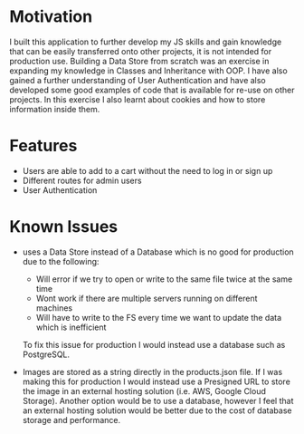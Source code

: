 
# Motivation 
I built this application to further develop my JS skills and gain knowledge that can be easily transferred onto other projects, it is not intended for production use. Building a Data Store from scratch was an exercise in expanding my knowledge in Classes and Inheritance with OOP. I have also gained a further understanding of User Authentication and have also developed some good examples of code that is available for re-use on other projects. In this exercise I also learnt about cookies and how to store information inside them. 

# Features
- Users are able to add to a cart without the need to log in or sign up
- Different routes for admin users
- User Authentication

# Known Issues
- uses a Data Store instead of a Database which is no good for production due to the following:
    - Will error if we try to open or write to the same file twice at the same time
    - Wont work if there are multiple servers running on different machines
    - Will have to write to the FS every time we want to update the data which is inefficient 
    
    To fix this issue for production I would instead use a database such as PostgreSQL. 

- Images are stored as a string directly in the products.json file. If I was making this for production I would instead use a Presigned URL to store the image in an external hosting solution (i.e. AWS, Google Cloud Storage). Another option would be to use a database, however I feel that an external hosting solution would be better due to the cost of database storage and performance.